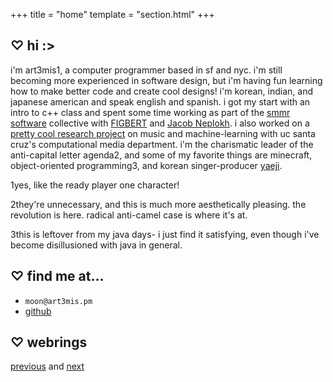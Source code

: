 +++
title = "home"
template = "section.html"
+++

## ♡ hi :>

i'm art3mis<span class="super">1</span>, a computer programmer based in
sf and nyc. i'm still becoming more experienced in software design, but
i'm having fun learning how to make better code and create cool
designs! i'm korean, indian, and japanese american and speak english
and spanish. i got my start with an intro to c++ class and spent some
time working as part of the [smmr software][smmr] collective with
[FIGBERT][figb] and [Jacob Neplokh][jnep]. i also worked on a
[pretty cool research project][ucsc] on music and machine-learning with
uc santa cruz's computational media department. i'm the charismatic
leader of the anti-capital letter agenda<span class="super">2</span>,
and some of my favorite things are minecraft,
object-oriented programming<span class="super">3</span>, and korean
singer-producer [yaeji][yeji].

<span class="super">1</span>yes, like the ready player one character!

<span class="super">2</span>they're unnecessary, and this is much more
aesthetically pleasing. the revolution is here. radical anti-camel case
is where it's at. 

<span class="super">3</span>this is leftover from my java days- i just
find it satisfying, even though i've become disillusioned with java in
general.

## ♡ find me at...

- `moon@art3mis.pm` 
- [github][gthb]

## ♡ webrings

[previous][prev] and [next][nxtt]

[smmr]: https://smmr.software
[gthb]: https://github.com/art3misxmoon
[figb]: https://figbert.com/
[jnep]: https://jacobneplokh.com/
[yeji]: https://yaeji.com/
[prev]: https://hotlinewebring.club/art3mis/previous
[nxtt]: https://hotlinewebring.club/art3mis/next
[ucsc]: https://github.com/art3misxmoon/rap-pop-wfc